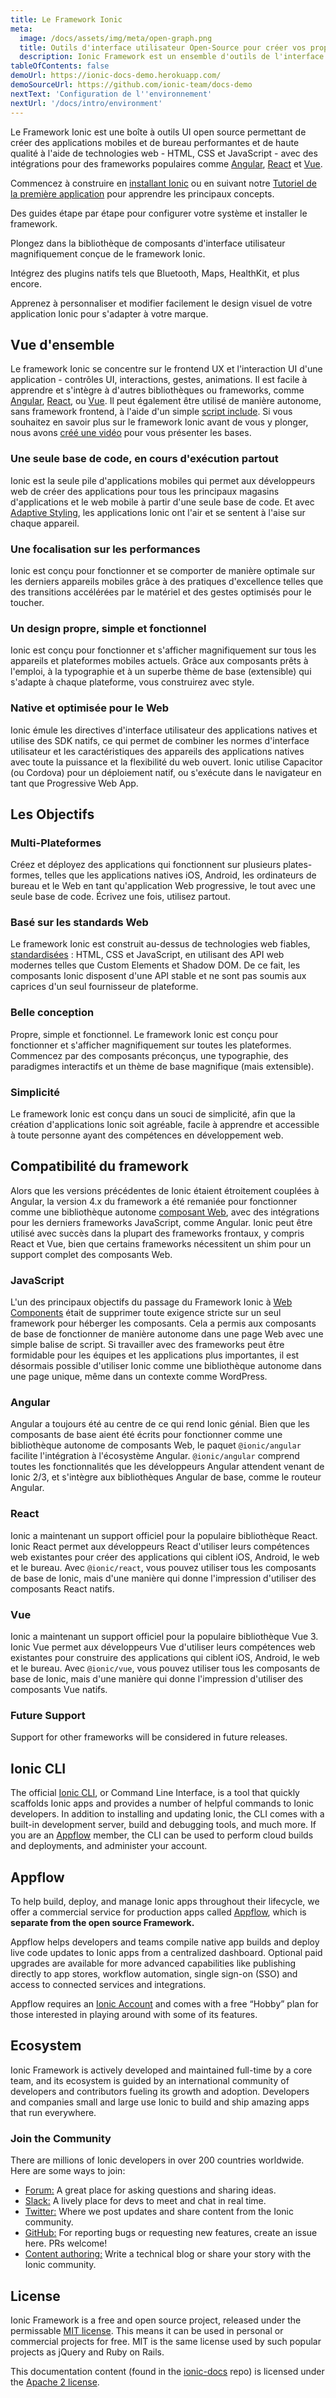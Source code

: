 ```yaml
---
title: Le Framework Ionic
meta:
  image: /docs/assets/img/meta/open-graph.png
  title: Outils d'interface utilisateur Open-Source pour créer vos propres applications mobiles ou de bureau
  description: Ionic Framework est un ensemble d'outils de l'interface utilisateur open-source pour créer vos propres applications mobiles et de bureau en utilisant des technologies web avec des intégrations pour les frameworks populaires.
tableOfContents: false
demoUrl: https://ionic-docs-demo.herokuapp.com/
demoSourceUrl: https://github.com/ionic-team/docs-demo
nextText: 'Configuration de l''environnement'
nextUrl: '/docs/intro/environment'
---
```


Le Framework Ionic est une boîte à outils UI open source permettant de créer des applications mobiles et de bureau performantes et de haute qualité à l'aide de technologies web - HTML, CSS et JavaScript - avec des intégrations pour des frameworks populaires comme [Angular](/docs/angular/overview), [React](/docs/react/overview) et [Vue](/docs/vue/overview).

Commencez à construire en [installant Ionic](/docs/intro/cli) ou en suivant notre [Tutoriel de la première application](/docs/intro/next#build-your-first-app) pour apprendre les principaux concepts.

<docs-cards> <docs-card header="Installation Guide" href="/docs/intro/cli" icon="/docs/assets/icons/guide-installation-icon.svg" hover-icon="/docs/assets/icons/guide-installation-icon-hover.svg"> 

Des guides étape par étape pour configurer votre système et installer le framework.</docs-card>

<docs-card header="UI Components" href="/docs/components" icon="/docs/assets/icons/guide-components-icon.svg" hover-icon="/docs/assets/icons/guide-components-icon-hover.svg"> 

Plongez dans la bibliothèque de composants d'interface utilisateur magnifiquement conçue de le framework Ionic.</docs-card>

<docs-card header="Native Functionality" href="/docs/native" icon="/docs/assets/icons/guide-native-icon.svg" hover-icon="/docs/assets/icons/guide-native-icon-hover.svg"> 

Intégrez des plugins natifs tels que Bluetooth, Maps, HealthKit, et plus encore.</docs-card>

<docs-card header="Theming" href="/docs/theming/basics" icon="/docs/assets/icons/guide-theming-icon.svg" hover-icon="/docs/assets/icons/guide-theming-icon-hover.svg"> 

Apprenez à personnaliser et modifier facilement le design visuel de votre application Ionic pour s'adapter à votre marque.</docs-card> </docs-cards>

## Vue d'ensemble

Le framework Ionic se concentre sur le frontend UX et l'interaction UI d'une application - contrôles UI, interactions, gestes, animations. Il est facile à apprendre et s'intègre à d'autres bibliothèques ou frameworks, comme [Angular](/docs/angular/overview), [React](/docs/react/overview), ou [Vue](/docs/vue/overview). Il peut également être utilisé de manière autonome, sans framework frontend, à l'aide d'un simple [script include](/docs/intro/cdn). Si vous souhaitez en savoir plus sur le framework Ionic avant de vous y plonger, nous avons <a href="https://youtu.be/p3AN3igqiRc" target="_blank">créé une vidéo</a> pour vous présenter les bases.

### Une seule base de code, en cours d'exécution partout

Ionic est la seule pile d'applications mobiles qui permet aux développeurs web de créer des applications pour tous les principaux magasins d'applications et le web mobile à partir d'une seule base de code. Et avec [Adaptive Styling](/docs/theming/platform-styles), les applications Ionic ont l'air et se sentent à l'aise sur chaque appareil.

### Une focalisation sur les performances

Ionic est conçu pour fonctionner et se comporter de manière optimale sur les derniers appareils mobiles grâce à des pratiques d'excellence telles que des transitions accélérées par le matériel et des gestes optimisés pour le toucher.

### Un design propre, simple et fonctionnel

Ionic est conçu pour fonctionner et s'afficher magnifiquement sur tous les appareils et plateformes mobiles actuels. Grâce aux composants prêts à l'emploi, à la typographie et à un superbe thème de base (extensible) qui s'adapte à chaque plateforme, vous construirez avec style.

### Native et optimisée pour le Web

Ionic émule les directives d'interface utilisateur des applications natives et utilise des SDK natifs, ce qui permet de combiner les normes d'interface utilisateur et les caractéristiques des appareils des applications natives avec toute la puissance et la flexibilité du web ouvert. Ionic utilise Capacitor (ou Cordova) pour un déploiement natif, ou s'exécute dans le navigateur en tant que Progressive Web App.

## Les Objectifs

### Multi-Plateformes

Créez et déployez des applications qui fonctionnent sur plusieurs plates-formes, telles que les applications natives iOS, Android, les ordinateurs de bureau et le Web en tant qu'application Web progressive, le tout avec une seule base de code. Écrivez une fois, utilisez partout.

### Basé sur les standards Web

Le framework Ionic est construit au-dessus de technologies web fiables, [standardisées](/docs/reference/glossary#web-standards) : HTML, CSS et JavaScript, en utilisant des API web modernes telles que Custom Elements et Shadow DOM. De ce fait, les composants Ionic disposent d'une API stable et ne sont pas soumis aux caprices d'un seul fournisseur de plateforme.

### Belle conception

Propre, simple et fonctionnel. Le framework Ionic est conçu pour fonctionner et s'afficher magnifiquement sur toutes les plateformes. Commencez par des composants préconçus, une typographie, des paradigmes interactifs et un thème de base magnifique (mais extensible).

### Simplicité

Le framework Ionic est conçu dans un souci de simplicité, afin que la création d'applications Ionic soit agréable, facile à apprendre et accessible à toute personne ayant des compétences en développement web.

## Compatibilité du framework

Alors que les versions précédentes de Ionic étaient étroitement couplées à Angular, la version 4.x du framework a été remaniée pour fonctionner comme une bibliothèque autonome <a href="https://developer.mozilla.org/en-US/docs/Web/Web_Components" target="_blank">composant Web</a>, avec des intégrations pour les derniers frameworks JavaScript, comme Angular. Ionic peut être utilisé avec succès dans la plupart des frameworks frontaux, y compris React et Vue, bien que certains frameworks nécessitent un shim pour un support complet des composants Web.

### JavaScript

L'un des principaux objectifs du passage du Framework Ionic à <a href="https://developer.mozilla.org/en-US/docs/Web/Web_Components" target="_blank">Web Components</a> était de supprimer toute exigence stricte sur un seul framework pour héberger les composants. Cela a permis aux composants de base de fonctionner de manière autonome dans une page Web avec une simple balise de script. Si travailler avec des frameworks peut être formidable pour les équipes et les applications plus importantes, il est désormais possible d'utiliser Ionic comme une bibliothèque autonome dans une page unique, même dans un contexte comme WordPress.

### Angular

Angular a toujours été au centre de ce qui rend Ionic génial. Bien que les composants de base aient été écrits pour fonctionner comme une bibliothèque autonome de composants Web, le paquet `@ionic/angular` facilite l'intégration à l'écosystème Angular. `@ionic/angular` comprend toutes les fonctionnalités que les développeurs Angular attendent venant de Ionic 2/3, et s'intègre aux bibliothèques Angular de base, comme le routeur Angular.

### React

Ionic a maintenant un support officiel pour la populaire bibliothèque React. Ionic React permet aux développeurs React d'utiliser leurs compétences web existantes pour créer des applications qui ciblent iOS, Android, le web et le bureau. Avec `@ionic/react`, vous pouvez utiliser tous les composants de base de Ionic, mais d'une manière qui donne l'impression d'utiliser des composants React natifs.

### Vue

Ionic a maintenant un support officiel pour la populaire bibliothèque Vue 3. Ionic Vue permet aux développeurs Vue d'utiliser leurs compétences web existantes pour construire des applications qui ciblent iOS, Android, le web et le bureau. Avec `@ionic/vue`, vous pouvez utiliser tous les composants de base de Ionic, mais d'une manière qui donne l'impression d'utiliser des composants Vue natifs.

### Future Support

Support for other frameworks will be considered in future releases.

## Ionic CLI

The official [Ionic CLI](/docs/cli), or Command Line Interface, is a tool that quickly scaffolds Ionic apps and provides a number of helpful commands to Ionic developers. In addition to installing and updating Ionic, the CLI comes with a built-in development server, build and debugging tools, and much more. If you are an [Appflow](#ionic-appflow) member, the CLI can be used to perform cloud builds and deployments, and administer your account.

## Appflow

To help build, deploy, and manage Ionic apps throughout their lifecycle, we offer a commercial service for production apps called <a href="https://ionic.io/appflow" target="_blank">Appflow</a>, which is **separate from the open source Framework.**

Appflow helps developers and teams compile native app builds and deploy live code updates to Ionic apps from a centralized dashboard. Optional paid upgrades are available for more advanced capabilities like publishing directly to app stores, workflow automation, single sign-on (SSO) and access to connected services and integrations.

Appflow requires an <a href="https://dashboard.ionicframework.com/signup" target="_blank">Ionic Account</a> and comes with a free “Hobby” plan for those interested in playing around with some of its features.

## Ecosystem

Ionic Framework is actively developed and maintained full-time by a core team, and its ecosystem is guided by an international community of developers and contributors fueling its growth and adoption. Developers and companies small and large use Ionic to build and ship amazing apps that run everywhere.

### Join the Community

There are millions of Ionic developers in over 200 countries worldwide. Here are some ways to join:

* <a href="https://forum.ionicframework.com/" target="_blank">Forum:</a> A great place for asking questions and sharing ideas.
* <a href="https://ionicworldwide.herokuapp.com/" target="_blank">Slack:</a> A lively place for devs to meet and chat in real time.
* <a href="https://twitter.com/ionicframework" target="_blank">Twitter:</a> Where we post updates and share content from the Ionic community.
* <a href="https://github.com/ionic-team/ionic" target="_blank">GitHub:</a> For reporting bugs or requesting new features, create an issue here. PRs welcome!
* <a href="https://ionicframework.com/contributors" target="_blank">Content authoring:</a> Write a technical blog or share your story with the Ionic community.

## License

Ionic Framework is a free and open source project, released under the permissable <a href="https://opensource.org/licenses/MIT" target="_blank">MIT license</a>. This means it can be used in personal or commercial projects for free. MIT is the same license used by such popular projects as jQuery and Ruby on Rails.

This documentation content (found in the <a href="https://github.com/ionic-team/ionic-docs" target="_blank">ionic-docs</a> repo) is licensed under the <a href="https://www.apache.org/licenses/LICENSE-2.0" target="_blank">Apache 2 license</a>.